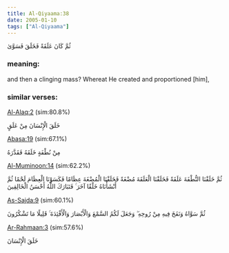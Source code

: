 ```yaml
---
title: Al-Qiyaama:38
date: 2005-01-10
tags: ["Al-Qiyaama"]
---
```

ثُمَّ كَانَ عَلَقَةً فَخَلَقَ فَسَوَّىٰ
### meaning: 
and then a clinging mass? Whereat He created and proportioned [him],
### similar verses: 

[Al-Alaq:2](/96/2) (sim:80.8%)

خَلَقَ الْإِنْسَانَ مِنْ عَلَقٍ

[Abasa:19](/80/19) (sim:67.1%)

مِنْ نُطْفَةٍ خَلَقَهُ فَقَدَّرَهُ

[Al-Muminoon:14](/23/14) (sim:62.2%)

ثُمَّ خَلَقْنَا النُّطْفَةَ عَلَقَةً فَخَلَقْنَا الْعَلَقَةَ مُضْغَةً فَخَلَقْنَا الْمُضْغَةَ عِظَامًا فَكَسَوْنَا الْعِظَامَ لَحْمًا ثُمَّ أَنْشَأْنَاهُ خَلْقًا آخَرَ ۚ فَتَبَارَكَ اللَّهُ أَحْسَنُ الْخَالِقِينَ

[As-Sajda:9](/32/9) (sim:60.1%)

ثُمَّ سَوَّاهُ وَنَفَخَ فِيهِ مِنْ رُوحِهِ ۖ وَجَعَلَ لَكُمُ السَّمْعَ وَالْأَبْصَارَ وَالْأَفْئِدَةَ ۚ قَلِيلًا مَا تَشْكُرُونَ

[Ar-Rahmaan:3](/55/3) (sim:57.6%)

خَلَقَ الْإِنْسَانَ
